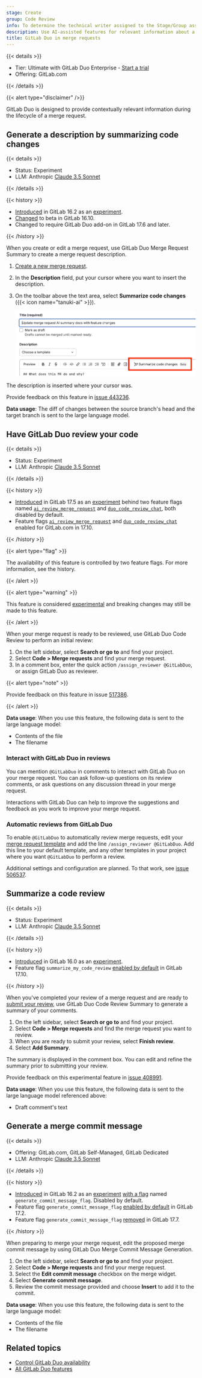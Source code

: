 ```yaml
---
stage: Create
group: Code Review
info: To determine the technical writer assigned to the Stage/Group associated with this page, see https://handbook.gitlab.com/handbook/product/ux/technical-writing/#assignments
description: Use AI-assisted features for relevant information about a merge request.
title: GitLab Duo in merge requests
---
```


{{< details >}}

- Tier: Ultimate with GitLab Duo Enterprise - [Start a trial](https://about.gitlab.com/solutions/gitlab-duo-pro/sales/?type=free-trial)
- Offering: GitLab.com

{{< /details >}}

{{< alert type="disclaimer" />}}

GitLab Duo is designed to provide contextually relevant information during the lifecycle of a merge request.

## Generate a description by summarizing code changes

{{< details >}}

- Status: Experiment
- LLM: Anthropic [Claude 3.5 Sonnet](https://console.cloud.google.com/vertex-ai/publishers/anthropic/model-garden/claude-3-5-sonnet)

{{< /details >}}

{{< history >}}

- [Introduced](https://gitlab.com/groups/gitlab-org/-/epics/10401) in GitLab 16.2 as an [experiment](../../../policy/development_stages_support.md#experiment).
- [Changed](https://gitlab.com/gitlab-org/gitlab/-/issues/429882) to beta in GitLab 16.10.
- Changed to require GitLab Duo add-on in GitLab 17.6 and later.

{{< /history >}}

When you create or edit a merge request, use GitLab Duo Merge Request Summary
to create a merge request description.

1. [Create a new merge request](creating_merge_requests.md).
1. In the **Description** field, put your cursor where you want to insert the description.
1. On the toolbar above the text area, select **Summarize code changes** ({{< icon name="tanuki-ai" >}}).

   ![Above the text area, a toolbar displays a "Summarize code changes" button.](img/merge_request_ai_summary_v17_6.png)

The description is inserted where your cursor was.

Provide feedback on this feature in [issue 443236](https://gitlab.com/gitlab-org/gitlab/-/issues/443236).

**Data usage**: The diff of changes between the source branch's head and the target branch is sent to the large language model.

## Have GitLab Duo review your code

{{< details >}}

- Status: Experiment
- LLM: Anthropic [Claude 3.5 Sonnet](https://console.cloud.google.com/vertex-ai/publishers/anthropic/model-garden/claude-3-5-sonnet)

{{< /details >}}

{{< history >}}

- [Introduced](https://gitlab.com/groups/gitlab-org/-/epics/14825) in GitLab 17.5 as an [experiment](../../../policy/development_stages_support.md#experiment) behind two feature flags named [`ai_review_merge_request`](https://gitlab.com/gitlab-org/gitlab/-/issues/456106) and [`duo_code_review_chat`](https://gitlab.com/gitlab-org/gitlab/-/issues/508632), both disabled by default.
- Feature flags [`ai_review_merge_request`](https://gitlab.com/gitlab-org/gitlab/-/issues/456106) and [`duo_code_review_chat`](https://gitlab.com/gitlab-org/gitlab/-/issues/508632) enabled for GitLab.com in 17.10.

{{< /history >}}

{{< alert type="flag" >}}

The availability of this feature is controlled by two feature flags.
For more information, see the history.

{{< /alert >}}

{{< alert type="warning" >}}

This feature is considered [experimental](../../../policy/development_stages_support.md) and breaking changes may still be made to this feature.

{{< /alert >}}

When your merge request is ready to be reviewed, use GitLab Duo Code Review to perform an initial review:

1. On the left sidebar, select **Search or go to** and find your project.
1. Select **Code > Merge requests** and find your merge request.
1. In a comment box, enter the quick action `/assign_reviewer @GitLabDuo`, or assign GitLab Duo as reviewer.

{{< alert type="note" >}}

Provide feedback on this feature in issue [517386](https://gitlab.com/gitlab-org/gitlab/-/issues/517386).

{{< /alert >}}

**Data usage**: When you use this feature, the following data is sent to the large language model:

- Contents of the file
- The filename

### Interact with GitLab Duo in reviews

You can mention `@GitLabDuo` in comments to interact with GitLab Duo on your merge request. You can ask follow-up questions on its review comments, or ask questions on any discussion thread in your merge request.

Interactions with GitLab Duo can help to improve the suggestions and feedback as you work to improve your merge request.

### Automatic reviews from GitLab Duo

To enable `@GitLabDuo` to automatically review merge requests, edit your
[merge request template](../../../user/project/description_templates.md#create-a-merge-request-template)
and add the line `/assign_reviewer @GitLabDuo`. Add this line to your default template,
and any other templates in your project where you want `@GitLabDuo` to perform a review.

Additional settings and configuration are planned. To that work, see
[issue 506537](https://gitlab.com/gitlab-org/gitlab/-/issues/506537).

## Summarize a code review

{{< details >}}

- Status: Experiment
- LLM: Anthropic [Claude 3.5 Sonnet](https://console.cloud.google.com/vertex-ai/publishers/anthropic/model-garden/claude-3-5-sonnet)

{{< /details >}}

{{< history >}}

- [Introduced](https://gitlab.com/groups/gitlab-org/-/epics/10466) in GitLab 16.0 as an [experiment](../../../policy/development_stages_support.md#experiment).
- Feature flag `summarize_my_code_review` [enabled by default](https://gitlab.com/gitlab-org/gitlab/-/merge_requests/182448) in GitLab 17.10.

{{< /history >}}

When you've completed your review of a merge request and are ready to [submit your review](reviews/_index.md#submit-a-review), use GitLab Duo Code Review Summary to generate a summary of your comments.

1. On the left sidebar, select **Search or go to** and find your project.
1. Select **Code > Merge requests** and find the merge request you want to review.
1. When you are ready to submit your review, select **Finish review**.
1. Select **Add Summary**.

The summary is displayed in the comment box. You can edit and refine the summary prior to submitting your review.

Provide feedback on this experimental feature in [issue 408991](https://gitlab.com/gitlab-org/gitlab/-/issues/408991).

**Data usage**: When you use this feature, the following data is sent to the large language model referenced above:

- Draft comment's text

## Generate a merge commit message

{{< details >}}

- Offering: GitLab.com, GitLab Self-Managed, GitLab Dedicated
- LLM: Anthropic [Claude 3.5 Sonnet](https://console.cloud.google.com/vertex-ai/publishers/anthropic/model-garden/claude-3-5-sonnet)

{{< /details >}}

{{< history >}}

- [Introduced](https://gitlab.com/groups/gitlab-org/-/epics/10453) in GitLab 16.2 as an [experiment](../../../policy/development_stages_support.md#experiment) [with a flag](../../../administration/feature_flags.md) named `generate_commit_message_flag`. Disabled by default.
- Feature flag `generate_commit_message_flag` [enabled by default](https://gitlab.com/gitlab-org/gitlab/-/merge_requests/158339) in GitLab 17.2.
- Feature flag `generate_commit_message_flag` [removed](https://gitlab.com/gitlab-org/gitlab/-/merge_requests/173262) in GitLab 17.7.

{{< /history >}}

When preparing to merge your merge request, edit the proposed merge commit message
by using GitLab Duo Merge Commit Message Generation.

1. On the left sidebar, select **Search or go to** and find your project.
1. Select **Code > Merge requests** and find your merge request.
1. Select the **Edit commit message** checkbox on the merge widget.
1. Select **Generate commit message**.
1. Review the commit message provided and choose **Insert** to add it to the commit.

**Data usage**: When you use this feature, the following data is sent to the large language model:

- Contents of the file
- The filename

## Related topics

- [Control GitLab Duo availability](../../ai_features_enable.md)
- [All GitLab Duo features](../../ai_features.md)
